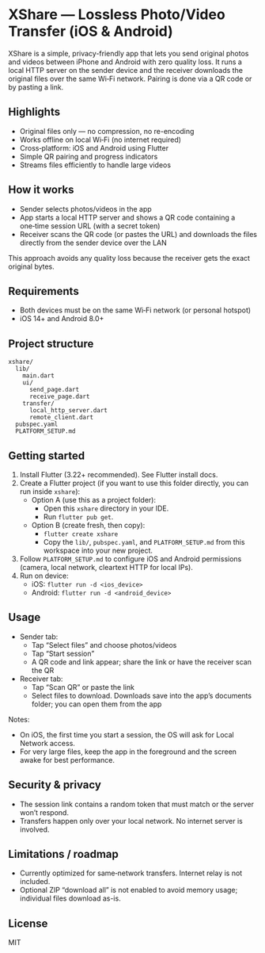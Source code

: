 # XShare — Lossless Photo/Video Transfer (iOS & Android)

XShare is a simple, privacy-friendly app that lets you send original photos and videos between iPhone and Android with zero quality loss. It runs a local HTTP server on the sender device and the receiver downloads the original files over the same Wi‑Fi network. Pairing is done via a QR code or by pasting a link.

## Highlights
- Original files only — no compression, no re-encoding
- Works offline on local Wi‑Fi (no internet required)
- Cross‑platform: iOS and Android using Flutter
- Simple QR pairing and progress indicators
- Streams files efficiently to handle large videos

## How it works
- Sender selects photos/videos in the app
- App starts a local HTTP server and shows a QR code containing a one‑time session URL (with a secret token)
- Receiver scans the QR code (or pastes the URL) and downloads the files directly from the sender device over the LAN

This approach avoids any quality loss because the receiver gets the exact original bytes.

## Requirements
- Both devices must be on the same Wi‑Fi network (or personal hotspot)
- iOS 14+ and Android 8.0+

## Project structure
```
xshare/
  lib/
    main.dart
    ui/
      send_page.dart
      receive_page.dart
    transfer/
      local_http_server.dart
      remote_client.dart
  pubspec.yaml
  PLATFORM_SETUP.md
```

## Getting started
1) Install Flutter (3.22+ recommended). See Flutter install docs.
2) Create a Flutter project (if you want to use this folder directly, you can run inside `xshare`):
   - Option A (use this as a project folder):
     - Open this `xshare` directory in your IDE.
     - Run `flutter pub get`.
   - Option B (create fresh, then copy):
     - `flutter create xshare`
     - Copy the `lib/`, `pubspec.yaml`, and `PLATFORM_SETUP.md` from this workspace into your new project.
3) Follow `PLATFORM_SETUP.md` to configure iOS and Android permissions (camera, local network, cleartext HTTP for local IPs).
4) Run on device:
   - iOS: `flutter run -d <ios_device>`
   - Android: `flutter run -d <android_device>`

## Usage
- Sender tab:
  - Tap “Select files” and choose photos/videos
  - Tap “Start session”
  - A QR code and link appear; share the link or have the receiver scan the QR
- Receiver tab:
  - Tap “Scan QR” or paste the link
  - Select files to download. Downloads save into the app’s documents folder; you can open them from the app

Notes:
- On iOS, the first time you start a session, the OS will ask for Local Network access.
- For very large files, keep the app in the foreground and the screen awake for best performance.

## Security & privacy
- The session link contains a random token that must match or the server won’t respond.
- Transfers happen only over your local network. No internet server is involved.

## Limitations / roadmap
- Currently optimized for same‑network transfers. Internet relay is not included.
- Optional ZIP “download all” is not enabled to avoid memory usage; individual files download as-is.

## License
MIT